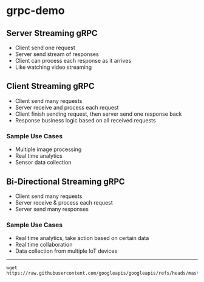 # grpc-demo


## Server Streaming gRPC

- Client send one request
- Server send stream of responses
- Client can process each response as it arrives
- Like watching video streaming


## Client Streaming gRPC

- Client send many requests
- Server receive and process each request
- Client finish sending request, then server send one response back
- Response business logic based on all received requests

### Sample Use Cases

- Multiple image processing
- Real time analytics
- Sensor data collection

## Bi-Directional Streaming gRPC

- Client send many requests
- Server receive & process each request
- Server send many responses

### Sample Use Cases

- Real time analytics, take action based on certain data
- Real time collaboration
- Data collection from multiple IoT devices



---

```shell
wget https://raw.githubusercontent.com/googleapis/googleapis/refs/heads/master/google/type/date.proto

```
